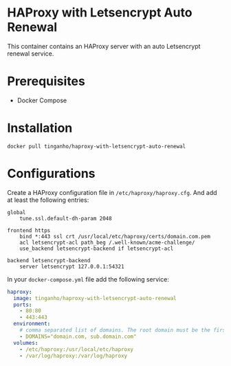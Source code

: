 HAProxy with Letsencrypt Auto Renewal
=====================================

This container contains an HAProxy server with an auto Letsencrypt renewal service.

# Prerequisites

* Docker Compose

# Installation

```
docker pull tinganho/haproxy-with-letsencrypt-auto-renewal
```

# Configurations

Create a HAProxy configuration file in `/etc/haproxy/haproxy.cfg`. And add at least the following entries:
```text
global
    tune.ssl.default-dh-param 2048

frontend https
    bind *:443 ssl crt /usr/local/etc/haproxy/certs/domain.com.pem
    acl letsencrypt-acl path_beg /.well-known/acme-challenge/
    use_backend letsencrypt-backend if letsencrypt-acl

backend letsencrypt-backend
    server letsencrypt 127.0.0.1:54321
```

In your `docker-compose.yml` file add the following service:

```yml
haproxy:
  image: tinganho/haproxy-with-letsencrypt-auto-renewal
  ports:
    - 80:80
    - 443:443
  environment:
    # comma separated list of domains. The root domain must be the first entry.
    - DOMAINS="domain.com, sub.domain.com"
  volumes:
    - /etc/haproxy:/usr/local/etc/haproxy
    - /var/log/haproxy:/var/log/haproxy
```
